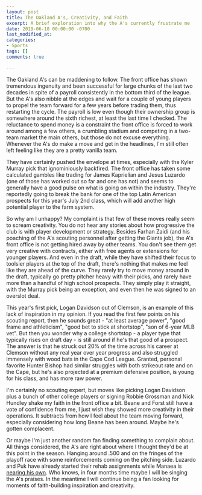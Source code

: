 ```yaml
---
layout: post
title: The Oakland A's, Creativity, and Faith
excerpt: A brief exploration into why the A's currently frustrate me
date: 2019-06-18 00:00:00 -0700
last_modified_at: 
categories:
- Sports
tags: []
comments: true

---
```

The Oakland A's can be maddening to follow. The front office has shown tremendous ingenuity and been successful for large chunks of the last two decades in spite of a payroll consistently in the bottom third of the league. But the A's also nibble at the edges and wait for a couple of young players to propel the team forward for a few years before trading them, thus restarting the cycle. The payroll is low even though their ownership group is somewhere around the sixth richest, at least the last time I checked. The reluctance to spend money is a constraint the front office is forced to work around among a few others, a crumbling stadium and competing in a two-team market the main others, but those do not excuse everything. Whenever the A's do make a move and get in the headlines, I'm still often left feeling like they are a pretty vanilla team.

They have certainly pushed the envelope at times, especially with the Kyler Murray pick that ignominiously backfired. The front office has taken some calculated gambles like trading for James Kaprielian and Jesus Luzardo (one of those has worked out so far and one has not) and seems to generally have a good pulse on what is going on within the industry. They're reportedly going to break the bank for one of the top Latin American prospects for this year's July 2nd class, which will add another high potential player to the farm system.

So why am I unhappy? My complaint is that few of these moves really seem to scream creativity. You do not hear any stories about how progressive the club is with player development or strategy. Besides Farhan Zaidi (and his poaching of the A's scouting personnel after getting the Giants job), the A's front office is not getting hired away by other teams. You don't see them get very creative with contracts, either with free agents or extensions for younger players. And even in the draft, while they have shifted their focus to toolsier players at the top of the draft, there's nothing that makes me feel like they are ahead of the curve. They rarely try to move money around in the draft, typically go pretty pitcher heavy with their picks, and rarely have more than a handful of high school prospects. They simply play it straight, with the Murray pick being an exception, and even then he was signed to an overslot deal.

This year's first pick, Logan Davidson out of Clemson, is an example of this lack of inspiration in my opinion. If you read the first few points on his scouting report, then he sounds great - "at least average power", "good frame and athleticism", "good bet to stick at shortstop", "son of 6-year MLB vet". But then you wonder why a college shortstop - a player type that typically rises on draft day - is still around if he's that good of a prospect. The answer  is that he struck out 20% of the time across his career at Clemson without any real year over year progress and also struggled immensely with wood bats in the Cape Cod League. Granted, personal favorite Hunter Bishop had similar struggles with both strikeout rate and on the Cape, but he's also projected at a premium defensive position, is young for his class, and has more raw power.

I'm certainly no scouting expert, but moves like picking Logan Davidson plus a bunch of other college players or signing Robbie Grossman and Nick Hundley shake my faith in the front office a bit. Beane and Forst still have a vote of confidence from me, I just wish they showed more creativity in their operations. It subtracts from how I feel about the team moving forward, especially considering how long Beane has been around. Maybe he's gotten complacent.

Or maybe I'm just another random fan finding something to complain about. All things considered, the A's are right about where I thought they'd be at this point in the season. Hanging around .500 and on the fringes of the playoff race with some reinforcements coming on the pitching side. Luzardo and Puk have already started their rehab assignments while Manaea is [nearing his own](https://www.sfchronicle.com/athletics/article/A-s-Sean-Manaea-getting-close-to-rehab-14001604.php?utm_campaign=CMS%20Sharing%20Tools%20(Premium)&utm_source=t.co&utm_medium=referral). Who knows, in four months time maybe I will be singing the A's praises. In the meantime I will continue being a fan looking for moments of faith-building inspiration and creativity.